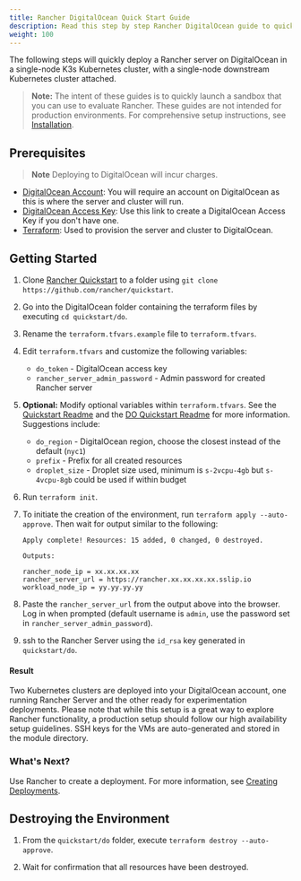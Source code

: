 ```yaml
---
title: Rancher DigitalOcean Quick Start Guide
description: Read this step by step Rancher DigitalOcean guide to quickly deploy a Rancher server with a single-node downstream Kubernetes cluster attached.
weight: 100
---
```

The following steps will quickly deploy a Rancher server on DigitalOcean in a single-node K3s Kubernetes cluster, with a single-node downstream Kubernetes cluster attached.

>**Note:** The intent of these guides is to quickly launch a sandbox that you can use to evaluate Rancher. These guides are not intended for production environments. For comprehensive setup instructions, see [Installation](../../../pages-for-subheaders/installation-and-upgrade.md).

## Prerequisites

>**Note**
>Deploying to DigitalOcean will incur charges.

- [DigitalOcean Account](https://www.digitalocean.com): You will require an account on DigitalOcean as this is where the server and cluster will run.
- [DigitalOcean Access Key](https://www.digitalocean.com/community/tutorials/how-to-create-a-digitalocean-space-and-api-key): Use this link to create a DigitalOcean Access Key if you don't have one.
- [Terraform](https://www.terraform.io/downloads.html): Used to provision the server and cluster to DigitalOcean.


## Getting Started

1. Clone [Rancher Quickstart](https://github.com/rancher/quickstart) to a folder using `git clone https://github.com/rancher/quickstart`.

2. Go into the DigitalOcean folder containing the terraform files by executing `cd quickstart/do`.

3. Rename the `terraform.tfvars.example` file to `terraform.tfvars`.

4. Edit `terraform.tfvars` and customize the following variables:
    - `do_token` - DigitalOcean access key
    - `rancher_server_admin_password` - Admin password for created Rancher server

5. **Optional:** Modify optional variables within `terraform.tfvars`.
See the [Quickstart Readme](https://github.com/rancher/quickstart) and the [DO Quickstart Readme](https://github.com/rancher/quickstart/tree/master/do) for more information.
Suggestions include:
    - `do_region` - DigitalOcean region, choose the closest instead of the default (`nyc1`)
    - `prefix` - Prefix for all created resources
    - `droplet_size` - Droplet size used, minimum is `s-2vcpu-4gb` but `s-4vcpu-8gb` could be used if within budget

6. Run `terraform init`.

7. To initiate the creation of the environment, run `terraform apply --auto-approve`. Then wait for output similar to the following:

    ```
    Apply complete! Resources: 15 added, 0 changed, 0 destroyed.

    Outputs:

    rancher_node_ip = xx.xx.xx.xx
    rancher_server_url = https://rancher.xx.xx.xx.xx.sslip.io
    workload_node_ip = yy.yy.yy.yy
    ```

8. Paste the `rancher_server_url` from the output above into the browser. Log in when prompted (default username is `admin`, use the password set in `rancher_server_admin_password`).
9. ssh to the Rancher Server using the `id_rsa` key generated in `quickstart/do`.

#### Result

Two Kubernetes clusters are deployed into your DigitalOcean account, one running Rancher Server and the other ready for experimentation deployments. Please note that while this setup is a great way to explore Rancher functionality, a production setup should follow our high availability setup guidelines. SSH keys for the VMs are auto-generated and stored in the module directory.

### What's Next?

Use Rancher to create a deployment. For more information, see [Creating Deployments](../../../pages-for-subheaders/deploy-rancher-workloads.md).

## Destroying the Environment

1. From the `quickstart/do` folder, execute `terraform destroy --auto-approve`.

2. Wait for confirmation that all resources have been destroyed.
